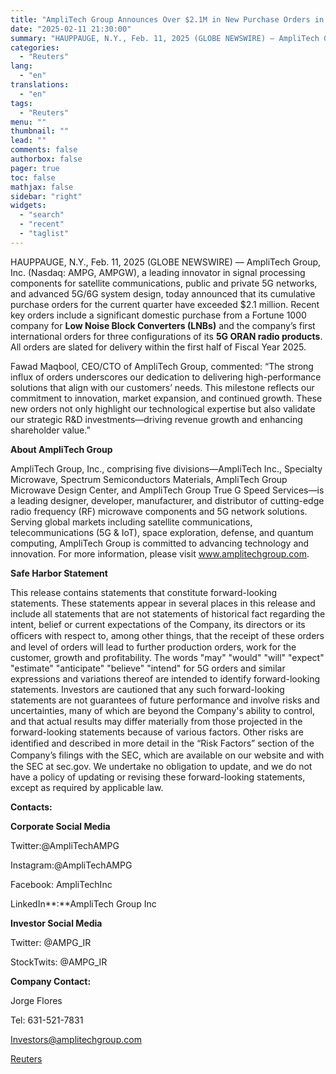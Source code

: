 ```yaml
---
title: "AmpliTech Group Announces Over $2.1M in New Purchase Orders in Q1, All Set for Delivery in Fiscal Year 2025"
date: "2025-02-11 21:30:00"
summary: "HAUPPAUGE, N.Y., Feb. 11, 2025 (GLOBE NEWSWIRE) — AmpliTech Group, Inc. (Nasdaq: AMPG, AMPGW), a leading innovator in signal processing components for satellite communications, public and private 5G networks, and advanced 5G/6G system design, today announced that its cumulative purchase orders for the current quarter have exceeded $2.1 million. Recent..."
categories:
  - "Reuters"
lang:
  - "en"
translations:
  - "en"
tags:
  - "Reuters"
menu: ""
thumbnail: ""
lead: ""
comments: false
authorbox: false
pager: true
toc: false
mathjax: false
sidebar: "right"
widgets:
  - "search"
  - "recent"
  - "taglist"
---
```


HAUPPAUGE, N.Y., Feb. 11, 2025 (GLOBE NEWSWIRE) — AmpliTech Group, Inc. (Nasdaq: AMPG, AMPGW), a leading innovator in signal processing components for satellite communications, public and private 5G networks, and advanced 5G/6G system design, today announced that its cumulative purchase orders for the current quarter have exceeded $2.1 million. Recent key orders include a significant domestic purchase from a Fortune 1000 company for **Low Noise Block Converters (LNBs)** and the company’s first international orders for three configurations of its **5G ORAN radio products**. All orders are slated for delivery within the first half of Fiscal Year 2025.

Fawad Maqbool, CEO/CTO of AmpliTech Group, commented: “The strong influx of orders underscores our dedication to delivering high-performance solutions that align with our customers’ needs. This milestone reflects our commitment to innovation, market expansion, and continued growth. These new orders not only highlight our technological expertise but also validate our strategic R&D investments—driving revenue growth and enhancing shareholder value.”

**About AmpliTech Group**

AmpliTech Group, Inc., comprising five divisions—AmpliTech Inc., Specialty Microwave, Spectrum Semiconductors Materials, AmpliTech Group Microwave Design Center, and AmpliTech Group True G Speed Services—is a leading designer, developer, manufacturer, and distributor of cutting-edge radio frequency (RF) microwave components and 5G network solutions. Serving global markets including satellite communications, telecommunications (5G & IoT), space exploration, defense, and quantum computing, AmpliTech Group is committed to advancing technology and innovation. For more information, please visit www.amplitechgroup.com.

**Safe Harbor Statement**

This release contains statements that constitute forward-looking statements. These statements appear in several places in this release and include all statements that are not statements of historical fact regarding the intent, belief or current expectations of the Company, its directors or its oﬃcers with respect to, among other things, that the receipt of these orders and level of orders will lead to further production orders, work for the customer, growth and profitability. The words "may" "would" "will" "expect" "estimate" "anticipate" "believe" "intend" for 5G orders and similar expressions and variations thereof are intended to identify forward-looking statements. Investors are cautioned that any such forward-looking statements are not guarantees of future performance and involve risks and uncertainties, many of which are beyond the Company's ability to control, and that actual results may differ materially from those projected in the forward-looking statements because of various factors. Other risks are identiﬁed and described in more detail in the “Risk Factors” section of the Company’s ﬁlings with the SEC, which are available on our website and with the SEC at sec.gov. We undertake no obligation to update, and we do not have a policy of updating or revising these forward-looking statements, except as required by applicable law.

**Contacts:**

**Corporate Social Media**

Twitter:@AmpliTechAMPG

Instagram:@AmpliTechAMPG

Facebook: AmpliTechInc

LinkedIn**:**AmpliTech Group Inc

**Investor Social Media**

Twitter: @AMPG\_IR

StockTwits: @AMPG\_IR

**Company Contact:**

Jorge Flores

Tel: 631-521-7831

Investors@amplitechgroup.com

[Reuters](https://www.tradingview.com/news/reuters.com,2025-02-11:newsml_GNX6kmr21:0-amplitech-group-announces-over-2-1m-in-new-purchase-orders-in-q1-all-set-for-delivery-in-fiscal-year-2025/)

